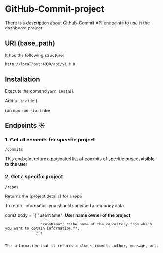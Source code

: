 # GitHub-Commit-project

There is a description about GitHub-Commit API endpoints to use in the dashboard project

## URI (base_path)
It has the following structure:

`http://localhost:4000/api/v1.0.0`

## Installation

Execute the comand `yarn install`

Add a `.env` file 
}

run `npm run start:dev`

## Endpoints ☀️

### 1. Get all commits for specific project

`/commits`

This endpoint return a paginated list of commits of specific project **visible to the user**

### 2. Get a specific project

`/repos`

Returns the [project details] for a repo

To return information you should specified a req.body data

const body = `{
                    "userName": **User name owner of the project**,
                    
                    "repoName": **The name of the repository from which you want to obtain information.**,
                  }`;
```

The information that it returns include: commit, author, message, url.



